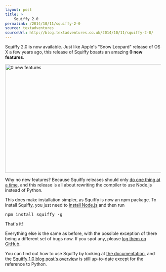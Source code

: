 ```yaml
---
layout: post
title: >
    Squiffy 2.0
permalink: /2014/10/11/squiffy-2-0
source: textadventures
sourceUrl: http://blog.textadventures.co.uk/2014/10/11/squiffy-2-0/
---
```

Squiffy 2.0 is now available. Just like Apple's "Snow Leopard" release of OS X a few years ago, this release of Squiffy boasts an amazing <strong>0 new features</strong>.

<a href="https://textadventuresblog.files.wordpress.com/2014/10/snow-leopard-0-new-features.jpg"><img class="aligncenter size-large wp-image-2603" src="https://textadventuresblog.files.wordpress.com/2014/10/snow-leopard-0-new-features.jpg?w=625" alt="0 new features" width="625" height="351" /></a>

Why no new features? Because Squiffy releases should only <a href="http://docs.textadventures.co.uk/squiffy/roadmap.html">do one thing at a time</a>, and this release is all about rewriting the compiler to use Node.js instead of Python.

This does make installation simpler, as Squiffy is now an npm package. To install Squiffy, you just need to <a href="http://nodejs.org/">install Node.js</a> and then run
<pre>npm install squiffy -g</pre>
That's it!

Everything else is the same as before, with the possible exception of there being a different set of bugs now. If you spot any, please <a href="https://github.com/textadventures/squiffy/issues">log them on GitHub</a>.

You can find out how to use Squiffy by looking at <a href="http://docs.textadventures.co.uk/squiffy/">the documentation</a>, and the <a title="Squiffy 1.0" href="http://blog.textadventures.co.uk/2014/07/27/squiffy-1-0/">Squiffy 1.0 blog post's overview</a> is still up-to-date except for the reference to Python.